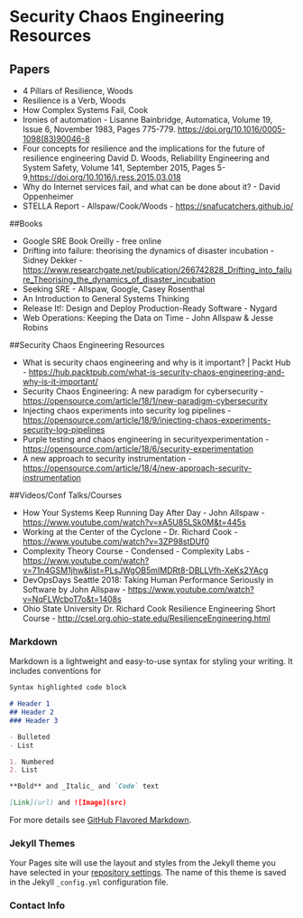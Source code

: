 # Security Chaos Engineering Resources

## Papers

- 4 Pillars of Resilience, Woods
- Resilience is a Verb, Woods
- How Complex Systems Fail, Cook
- Ironies of automation - Lisanne Bainbridge, Automatica, Volume 19, Issue 6, November 1983, Pages 775-779. https://doi.org/10.1016/0005-1098(83)90046-8
- Four concepts for resilience and the implications for the future of resilience engineering David D. Woods, Reliability Engineering and System Safety, Volume 141, September 2015, Pages 5-9,https://doi.org/10.1016/j.ress.2015.03.018
- Why do Internet services fail, and what can be done about it? - David Oppenheimer
- STELLA Report - Allspaw/Cook/Woods - https://snafucatchers.github.io/

##Books
- Google SRE Book Oreilly - free online
- Drifting into failure: theorising the dynamics of disaster incubation - Sidney Dekker - https://www.researchgate.net/publication/266742828_Drifting_into_failure_Theorising_the_dynamics_of_disaster_incubation
- Seeking SRE - Allspaw, Google, Casey Rosenthal
- An Introduction to General Systems Thinking
- Release It!: Design and Deploy Production-Ready Software - Nygard
- Web Operations: Keeping the Data on Time - John Allspaw & Jesse Robins


##Security Chaos Engineering Resources

- What is security chaos engineering and why is it important? | Packt Hub - https://hub.packtpub.com/what-is-security-chaos-engineering-and-why-is-it-important/
- Security Chaos Engineering: A new paradigm for cybersecurity - https://opensource.com/article/18/1/new-paradigm-cybersecurity
- Injecting chaos experiments into security log pipelines - https://opensource.com/article/18/9/injecting-chaos-experiments-security-log-pipelines
- Purple testing and chaos engineering in securityexperimentation - https://opensource.com/article/18/6/security-experimentation
- A new approach to security instrumentation - https://opensource.com/article/18/4/new-approach-security-instrumentation

##Videos/Conf Talks/Courses

- How Your Systems Keep Running Day After Day - John Allspaw - https://www.youtube.com/watch?v=xA5U85LSk0M&t=445s
- Working at the Center of the Cyclone - Dr. Richard Cook - https://www.youtube.com/watch?v=3ZP98stDUf0
- Complexity Theory Course - Condensed - Complexity Labs - https://www.youtube.com/watch?v=71n4GSM1jhw&list=PLsJWgOB5mIMDRt8-DBLLVfh-XeKs2YAcg
- DevOpsDays Seattle 2018: Taking Human Performance Seriously in Software by John Allspaw - https://www.youtube.com/watch?v=NqFLWcboT7o&t=1408s
- Ohio State University Dr. Richard Cook Resilience Engineering Short Course - http://csel.org.ohio-state.edu/ResilienceEngineering.html



### Markdown

Markdown is a lightweight and easy-to-use syntax for styling your writing. It includes conventions for

```markdown
Syntax highlighted code block

# Header 1
## Header 2
### Header 3

- Bulleted
- List

1. Numbered
2. List

**Bold** and _Italic_ and `Code` text

[Link](url) and ![Image](src)
```

For more details see [GitHub Flavored Markdown](https://guides.github.com/features/mastering-markdown/).

### Jekyll Themes

Your Pages site will use the layout and styles from the Jekyll theme you have selected in your [repository settings](https://github.com/AARonSTeneo/cyberchaos.github.io/settings). The name of this theme is saved in the Jekyll `_config.yml` configuration file.

### Contact Info

